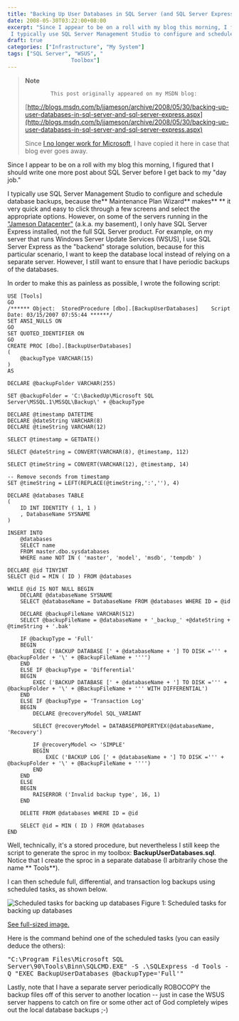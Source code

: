 ```yaml
---
title: "Backing Up User Databases in SQL Server (and SQL Server Express)"
date: 2008-05-30T03:22:00+08:00
excerpt: "Since I appear to be on a roll with my blog this morning, I figured that I should write one more post about SQL Server before I get back to my \"day job.\" 
 I typically use SQL Server Management Studio to configure and schedule database backups, because..."
draft: true
categories: ["Infrastructure", "My System"]
tags: ["SQL Server", "WSUS", "
                    Toolbox"]
---
```


> **Note**
> 
>             This post originally appeared on my MSDN blog:  
>   
> 
> 
> [http://blogs.msdn.com/b/jjameson/archive/2008/05/30/backing-up-user-databases-in-sql-server-and-sql-server-express.aspx](http://blogs.msdn.com/b/jjameson/archive/2008/05/30/backing-up-user-databases-in-sql-server-and-sql-server-express.aspx)
> 
> 
> Since [I no longer work for Microsoft](/blog/jjameson/archive/2011/09/02/last-day-with-microsoft.aspx), I have copied it here in case that blog                 ever goes away.


Since I appear to be on a roll with my blog this morning, I figured that I should         write one more post about SQL Server before I get back to my "day job."

I typically use SQL Server Management Studio to configure and schedule database         backups, because the** Maintenance Plan Wizard** makes** **         it very quick and easy to click through a few screens and select the appropriate         options. However, on some of the servers running in the ["Jameson Datacenter"](/blog/jjameson/archive/2009/09/14/the-jameson-datacenter.aspx) (a.k.a. my basement), I only have SQL Server Express         installed, not the full SQL Server product. For example, on my server that runs         Windows Server Update Services (WSUS), I use SQL Server Express as the "backend"         storage solution, because for this particular scenario, I want to keep the database         local instead of relying on a separate server. However, I still want to ensure that         I have periodic backups of the databases.

In order to make this as painless as possible, I wrote the following script:


    USE [Tools]
    GO
    /****** Object:  StoredProcedure [dbo].[BackupUserDatabases]    Script Date: 03/15/2007 07:55:44 ******/
    SET ANSI_NULLS ON
    GO
    SET QUOTED_IDENTIFIER ON
    GO
    CREATE PROC [dbo].[BackupUserDatabases]
    (
        @backupType VARCHAR(15)
    )
    AS
    
    DECLARE @backupFolder VARCHAR(255)
    
    SET @backupFolder = 'C:\BackedUp\Microsoft SQL Server\MSSQL.1\MSSQL\Backup\' + @backupType
    
    DECLARE @timestamp DATETIME
    DECLARE @dateString VARCHAR(8)
    DECLARE @timeString VARCHAR(12)
    
    SELECT @timestamp = GETDATE()
    
    SELECT @dateString = CONVERT(VARCHAR(8), @timestamp, 112)
    
    SELECT @timeString = CONVERT(VARCHAR(12), @timestamp, 14)
    
    -- Remove seconds from timestamp
    SET @timeString = LEFT(REPLACE(@timeString,':',''), 4)
    
    DECLARE @databases TABLE
    (
        ID INT IDENTITY ( 1, 1 )
        , DatabaseName SYSNAME
    )
    
    INSERT INTO
        @databases 
        SELECT name
        FROM master.dbo.sysdatabases 
        WHERE name NOT IN ( 'master', 'model', 'msdb', 'tempdb' )
    
    DECLARE @id TINYINT
    SELECT @id = MIN ( ID ) FROM @databases
    
    WHILE @id IS NOT NULL BEGIN
        DECLARE @databaseName SYSNAME
        SELECT @databaseName = DatabaseName FROM @databases WHERE ID = @id
    
        DECLARE @backupFileName VARCHAR(512)
        SELECT @backupFileName = @databaseName + '_backup_' +@dateString + @timeString + '.bak'
    
        IF @backupType = 'Full'
        BEGIN
            EXEC ('BACKUP DATABASE [' + @databaseName + '] TO DISK =''' + @backupFolder + '\' + @BackupFileName + '''')
        END
        ELSE IF @backupType = 'Differential'
        BEGIN
            EXEC ('BACKUP DATABASE [' + @databaseName + '] TO DISK =''' + @backupFolder + '\' + @BackupFileName + ''' WITH DIFFERENTIAL')
        END
        ELSE IF @backupType = 'Transaction Log'
        BEGIN
            DECLARE @recoveryModel SQL_VARIANT
    
            SELECT @recoveryModel = DATABASEPROPERTYEX(@databaseName, 'Recovery')
    
            IF @recoveryModel <> 'SIMPLE'
            BEGIN
                EXEC ('BACKUP LOG [' + @databaseName + '] TO DISK =''' + @backupFolder + '\' + @BackupFileName + '''')
            END
        END
        ELSE
        BEGIN
            RAISERROR ('Invalid backup type', 16, 1)
        END
    
        DELETE FROM @databases WHERE ID = @id
    
        SELECT @id = MIN ( ID ) FROM @databases
    END


Well, technically, it's a stored procedure, but nevertheless I still keep the script         to generate the sproc in my toolbox: **BackupUserDatabases.sql**. Notice         that I create the sproc in a separate database (I arbitrarily chose the name **            Tools**).

I can then schedule full, differential, and transaction log backups using scheduled         tasks, as shown below.

![Scheduled tasks for backing up databases](https://www.technologytoolbox.com/blog/images/www_technologytoolbox_com/blog/jjameson/10/r_Scheduled%20Tasks%20-%20COLOSSUS.jpg)
            Figure 1: Scheduled tasks for backing up databases

[See full-sized image.](/blog/images/www_technologytoolbox_com/blog/jjameson/10/o_Scheduled%20Tasks%20-%20COLOSSUS.jpg)


Here is the command behind one of the scheduled tasks (you can easily deduce the         others):

<kbd>"C:\Program Files\Microsoft SQL Server\90\Tools\Binn\SQLCMD.EXE" -S .\SQLExpress -d Tools -Q
"EXEC BackupUserDatabases @backupType='Full'"</kbd>

Lastly, note that I have a separate server periodically ROBOCOPY the backup files         off of this server to another location -- just in case the WSUS server happens to         catch on fire or some other act of God completely wipes out the local database backups         ;-)

